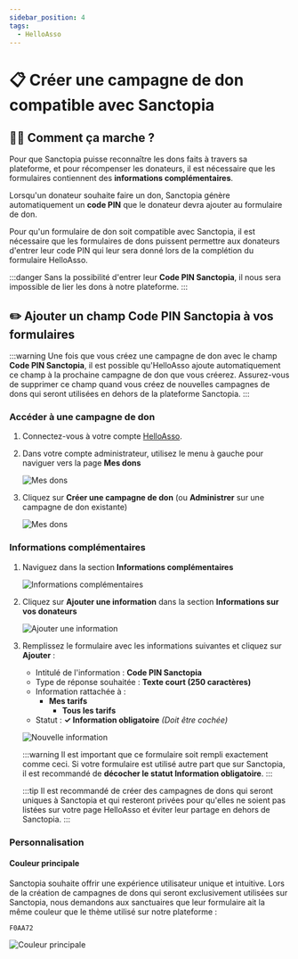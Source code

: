```yaml
---
sidebar_position: 4
tags:
  - HelloAsso
---
```


# 📋 Créer une campagne de don compatible avec Sanctopia

## 🧑‍🏫 Comment ça marche ?

Pour que Sanctopia puisse reconnaître les dons faits à travers sa plateforme, et pour récompenser les donateurs, il est nécessaire que les formulaires contiennent des **informations complémentaires**.

Lorsqu'un donateur souhaite faire un don, Sanctopia génère automatiquement un **code PIN** que le donateur devra ajouter au formulaire de don.

Pour qu'un formulaire de don soit compatible avec Sanctopia, il est nécessaire que les formulaires de dons puissent permettre aux donateurs d'entrer leur code PIN qui leur sera donné lors de la complétion du formulaire HelloAsso.

:::danger
Sans la possibilité d'entrer leur **Code PIN Sanctopia**, il nous sera impossible de lier les dons à notre plateforme.
:::

## ✏️ Ajouter un champ **Code PIN Sanctopia** à vos formulaires

:::warning
Une fois que vous créez une campagne de don avec le champ **Code PIN Sanctopia**, il est possible qu'HelloAsso ajoute automatiquement ce champ à la prochaine campagne de don que vous créerez. Assurez-vous de supprimer ce champ quand vous créez de nouvelles campagnes de dons qui seront utilisées en dehors de la plateforme Sanctopia.
:::

### Accéder à une campagne de don

1. Connectez-vous à votre compte [HelloAsso](https://auth.helloasso.com/connexion?redirect=https://www.helloasso.com/utilisateur/redirection-backoffice&back=https://www.helloasso.com/).

1. Dans votre compte administrateur, utilisez le menu à gauche pour naviguer vers la page **Mes dons**

   ![Mes dons](./img/HelloAsso-Mes-dons.png)

1. Cliquez sur **Créer une campagne de don** (ou **Administrer** sur une campagne de don existante)

   ![Mes dons](./img/HelloAsso-Mes-dons2.png)

### Informations complémentaires

1. Naviguez dans la section **Informations complémentaires**

   ![Informations complémentaires](./img/HelloAsso-Informations-complementaires.png)

1. Cliquez sur **Ajouter une information** dans la section **Informations sur vos donateurs**

   ![Ajouter une information](./img/HelloAsso-Ajouter-une-information.png)

1. Remplissez le formulaire avec les informations suivantes et cliquez sur **Ajouter** :

   - Intitulé de l'information : **Code PIN Sanctopia**
   - Type de réponse souhaitée : **Texte court (250 caractères)**
   - Information rattachée à :
     - **Mes tarifs**
       - **Tous les tarifs**
   - Statut : **✓ Information obligatoire** _(Doit être cochée)_

   ![Nouvelle information](./img/HelloAsso-Nouvelle-information.png)

   :::warning
   Il est important que ce formulaire soit rempli exactement comme ceci. Si votre formulaire est utilisé autre part que sur Sanctopia, il est recommandé de **décocher le statut Information obligatoire**.
   :::

   :::tip
   Il est recommandé de créer des campagnes de dons qui seront uniques à Sanctopia et qui resteront privées pour qu'elles ne soient pas listées sur votre page HelloAsso et éviter leur partage en dehors de Sanctopia.
   :::

### Personnalisation

#### Couleur principale

Sanctopia souhaite offrir une expérience utilisateur unique et intuitive. Lors de la création de campagnes de dons qui seront exclusivement utilisées sur Sanctopia, nous demandons aux sanctuaires que leur formulaire ait la même couleur que le thème utilisé sur notre plateforme :

```
F0AA72
```

![Couleur principale](./img/HelloAsso-Couleur-principale.png)